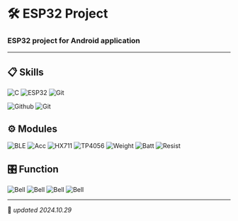 # 🛠️ ESP32 Project
### ESP32 project for Android application

------

## 📋 Skills
![C](https://img.shields.io/badge/C_Language-%23A8B9CC.svg?style=for-the-badge&logo=c&logoColor=white)
![ESP32](https://img.shields.io/badge/ESP32-%23E7352C.svg?style=for-the-badge&logo=espressif&logoColor=white)
![Git](https://img.shields.io/badge/BLE-%230082FC.svg?style=for-the-badge&logo=bluetooth&logoColor=white)

![Github](https://img.shields.io/badge/GitHub-%23181717.svg?style=for-the-badge&logo=github&logoColor=white)
![Git](https://img.shields.io/badge/Git-%23F05032.svg?style=for-the-badge&logo=git&logoColor=white)

## ⚙️ Modules
![BLE](https://img.shields.io/badge/Bluetooth_BLE-%230082FC.svg?style=for-the-badge&logo=bluetooth&logoColor=white)
![Acc](https://img.shields.io/badge/AMー3AXIS-%23FF79FE.svg?style=for-the-badge&logo=&logoColor=white)
![HX711](https://img.shields.io/badge/HX_711-%23732BFC.svg?style=for-the-badge&logo=&logoColor=white)
![TP4056](https://img.shields.io/badge/TP_4056-%23FF6200.svg?style=for-the-badge&logo=&logoColor=white)
![Weight](https://img.shields.io/badge/Weight_Sensor-%23FFF300.svg?style=for-the-badge&logo=&logoColor=white)
![Batt](https://img.shields.io/badge/3.7V_Battery-%230066FF.svg?style=for-the-badge&logo=&logoColor=white)
![Resist](https://img.shields.io/badge/Resistance_(1KΩ)-%234F00FF.svg?style=for-the-badge&logo=&logoColor=white)

## 🎛️ Function
![Bell](https://img.shields.io/badge/Ring_bell-%2309F205.svg?style=for-the-badge&logo=&logoColor=white)
![Bell](https://img.shields.io/badge/Measure_Weight-%230025F5.svg?style=for-the-badge&logo=&logoColor=white)
![Bell](https://img.shields.io/badge/Overcharge_Prevention-%23F5351D.svg?style=for-the-badge&logo=&logoColor=white)
![Bell](https://img.shields.io/badge/Control_With_App-%23BE05F2.svg?style=for-the-badge&logo=&logoColor=white)

------

📌 *updated 2024.10.29*
